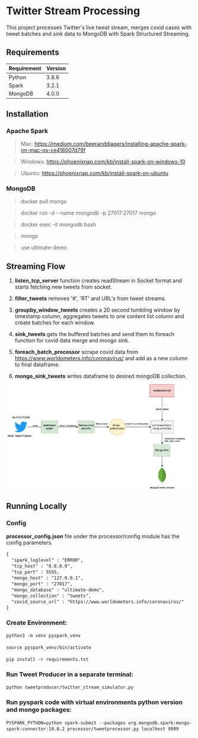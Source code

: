 # Twitter Stream Processing

This project processes Twitter's live tweat stream, merges covid cases with tweet batches and sink data to MongoDB with Spark Structured Streaming.

## Requirements

| Requirement   | Version                                       |
|---------------|---------------------------------------------- |
| Python        | 3.8.6                                         |
| Spark         | 3.2.1                                         |
| MongoDB       | 4.0.0                                         |

## Installation
### Apache Spark
 > Mac: https://medium.com/beeranddiapers/installing-apache-spark-on-mac-os-ce416007d79f
 
 > Windows: https://phoenixnap.com/kb/install-spark-on-windows-10
 
 > Ubuntu:  https://phoenixnap.com/kb/install-spark-on-ubuntu

### MongoDB
 > docker pull mongo

 > docker run -d  --name mongodb -p 27017:27017 mongo

 > docker exec -it mongodb bash

 > mongo 

 > use ultimate-demo

## Streaming Flow
1. **listen_tcp_server** function creates readStream in Socket format and starts fetching new tweets from socket.
   
2. **filter_tweets** removes '#', 'RT' and URL's from tweet streams.
   
3. **groupby_window_tweets** creates a 20 second tumbling window by timestamp column, aggregates tweets to one content list column and create batches for each window.
   
4. **sink_tweets** gets the buffered batches and send them to foreach function for covid data merge and mongo sink.
   
5. **foreach_batch_processor** scrape covid data from https://www.worldometers.info/coronavirus/ and add as a new column to final dataframe.
   
6. **mongo_sink_tweets** writes dataframe to desired mongoDB collection.

![Alt text](docs/sparkstructuredstream_lineage.png?raw=true "Architecture")


## Running Locally
### Config
**processor_config.json** file under the processor/config module has the config parameters. 

```
{
  "spark_loglevel" : "ERROR",
  "tcp_host" : "0.0.0.0",
  "tcp_port" : 5555,
  "mongo_host" : "127.0.0.1",
  "mongo_port" : "27017",
  "mongo_database" : "ultimate-demo",
  "mongo_collection" : "tweets",
  "covid_source_url" : "https://www.worldometers.info/coronavirus/"
}
```



### Create Environment:

    python3 -m venv pyspark_venv

    source pyspark_venv/bin/activate

    pip install -r requirements.txt

### Run Tweet Producer in a separate terminal:

    python tweetproducer/twitter_stream_simulator.py 

### Run pyspark code with virtual environments python version and mongo packages:  

    PYSPARK_PYTHON=python spark-submit --packages org.mongodb.spark:mongo-spark-connector:10.0.2 processor/tweetprocessor.py localhost 9999




